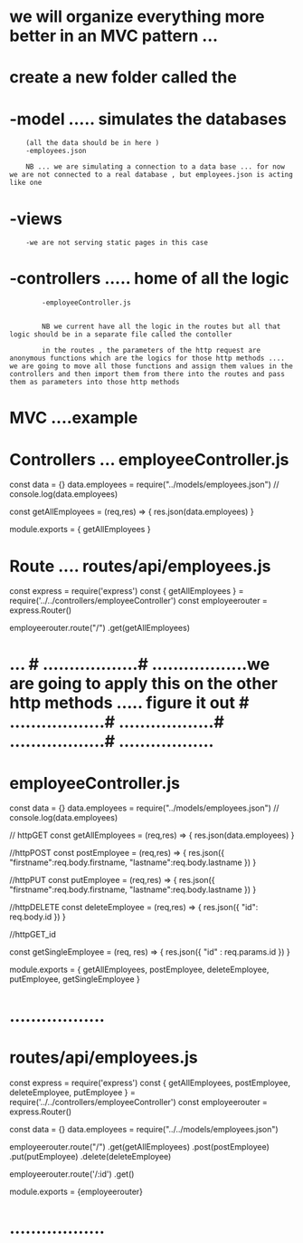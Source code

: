 # we will organize everything more better in an MVC pattern ... 

# create a new folder called the 
#    -model       ..... simulates the databases 
        (all the data should be in here ) 
        -employees.json

        NB ... we are simulating a connection to a data base ... for now we are not connected to a real database , but employees.json is acting like one 

#     -views        
        -we are not serving static pages in this case 


#      -controllers    ..... home of all the logic
            -employeeController.js


            NB we current have all the logic in the routes but all that logic should be in a separate file called the contoller 

            in the routes , the parameters of the http request are anonymous functions which are the logics for those http methods .... we are going to move all those functions and assign them values in the controllers and then import them from there into the routes and pass them as parameters into those http methods 



# MVC ....example 

# Controllers ... employeeController.js 

const data = {} 
data.employees = require("../models/employees.json")
// console.log(data.employees)


const getAllEmployees = (req,res) => {
    res.json(data.employees)
}

module.exports = {
    getAllEmployees
}

# Route   .... routes/api/employees.js


const express = require('express') 
const { getAllEmployees } = require('../../controllers/employeeController')
const employeerouter = express.Router() 

employeerouter.route("/") 
    .get(getAllEmployees)



# ... # ..................# ..................we are going to apply this on the other http methods ..... figure it out # ..................# ..................# ..................# ..................

# employeeController.js

const data = {} 
data.employees = require("../models/employees.json")
// console.log(data.employees)

// httpGET
const getAllEmployees = (req,res) => {
    res.json(data.employees)
}

//httpPOST
const postEmployee = (req,res) => {
    res.json({ 
        "firstname":req.body.firstname,
        "lastname":req.body.lastname 
    })
}

//httpPUT 
const putEmployee = (req,res) => {
    res.json({
        "firstname":req.body.firstname,
        "lastname":req.body.lastname 
    })
}

//httpDELETE 
const deleteEmployee = (req,res) => {
    res.json({
       "id": req.body.id
    })
}



//httpGET_id 

const getSingleEmployee = (req, res) => {
    res.json({
        "id" : req.params.id
    })
}

module.exports = {
    getAllEmployees,
    postEmployee,
    deleteEmployee,
    putEmployee,
    getSingleEmployee
}
# ..................


# routes/api/employees.js 

const express = require('express') 
const { getAllEmployees, postEmployee, deleteEmployee, putEmployee } = require('../../controllers/employeeController')
const employeerouter = express.Router() 

const data = {}
data.employees = require("../../models/employees.json")


employeerouter.route("/") 
    .get(getAllEmployees)
    .post(postEmployee)
    .put(putEmployee)
    .delete(deleteEmployee)

employeerouter.route('/:id') 
    .get()
   


module.exports = {employeerouter}


# ..................


